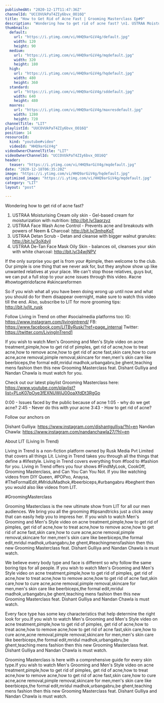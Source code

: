 ```yaml
---
publishedAt: "2020-12-17T11:47:36Z"
channelId: "UCCOVUkPaT4ZIy6bvx_OO16Q"
title: "How to Get Rid of Acne Fast | Grooming Masterclass Ep#9"
description: "Wondering how to get rid of acne fast? \n1. USTRAA Moisturising Cream oily skin - Gel-based cream for moisturization with nutrition: http://bit.ly/3aqrzyz\n2. USTRAA Face Wash Acne Control - Prevents acne and breakouts with powers of Neem & Charcoal: http://bit.ly/3mhpKpT\n3. USTRAA Detan Scrub - Detan and cleanse with bigger walnut granules: http://bit.ly/3oXdvjI\n4. USTRAA De-Tan Face Mask Oily Skin - balances oil, cleanses your skin with white charcoal: http://bit.ly/34wjNPV\n\nIf the only surprise you get is from your #pimple, then welcome to the club. Our pimple is one thing that we never ask for, but they anyhow show up like unwanted relatives at your place. We can't stop those relatives, guys but, we can put a full stop to your acne issues through this video. #acne #howtogetridofacne #skincareformen\n\nSo if you wish what all you have been doing wrong up until now and what you should do for them disappear overnight, make sure to watch this video till the end. Also, subscribe to LIT for more grooming tips: http://bit.ly/lit_rusk\n\nFollow Living in Trend on other #socialmedia platforms too:\nIG: https://www.instagram.com/livingintrend/\nFB: https://www.facebook.com/LITByRusk/?ref=page_internal \nTwitter: https://twitter.com/LivingInTrend1\n\nIf you wish to watch Men's Grooming and Men's Style video on acne treatment,pimple,how to get rid of pimples, get rid of acne,how to treat acne,how to remove acne,how to get rid of acne fast,skin care,how to cure acne,acne removal,pimple removal,skincare for men,men's skin care like beerbiceps,the formal edit,mridul madhok,urbangabru,be ghent,teaching mens fashion then this new Grooming Masterclass feat. Dishant Gulliya and Nandan Chawla is must watch for you.\n\nCheck out our latest playlist Grooming Masterclass here: https://www.youtube.com/playlist?list=PLoK07pOye3fEXNUWjlJ00oaXfdDt3RgGo\n\n0:00 - Issues faced by the public because of acne\n1:05 - why do we get acne?\n2:45 - Never do this with your acne\n3:43 - How to get rid of acne?\n\nFollow our anchors on\n\nDishant Gulliya: https://www.instagram.com/dishantgulliya/?hl=en\nNandan Chawla: https://www.instagram.com/nandanchawla27/?hl=en\n\n\nAbout LIT (Living In Trend)\n\nLiving in Trend is a non-fiction platform owned by Rusk Media Pvt Limited that covers all things Lit. Living in Trend takes you through all the things that define a #lifestyle. Living in Trend covers everything from #food to #fashion for you. Living in Trend offers you four shows #FindMyLook, CookOff, Grooming Masterclass, and Can You Can You Not. If you like watching videos from DIY Queen, #POPxo, Anaysa, #TheFormalEdit,#MridulMadhok,#beerbiceps,#urbangabru #beghent then you would also like videos from LIT. \n\n#GroomingMasterclass\n\nGrooming Masterclass is the new ultimate show from LIT for all our men audiences. We bring you all the grooming #tipsandtricks just a click away that can easily help you to impress her. If you wish to watch Men's Grooming and Men's Style video on acne treatment,pimple,how to get rid of pimples, get rid of acne,how to treat acne,how to remove acne,how to get rid of acne fast,skin care,how to cure acne,acne removal,pimple removal,skincare for men,men's skin care like beerbiceps,the formal edit,mridul madhok,urbangabru,be ghent,#teachingmensfashion then this new Grooming Masterclass feat. Dishant Gulliya and Nandan Chawla is must watch.\n\nWe believe every body type and face is different so why follow the same boring tips for all people. If you wish to watch Men's Grooming and Men's Style video on acne treatment,pimple,how to get rid of pimples, get rid of acne,how to treat acne,how to remove acne,how to get rid of acne fast,skin care,how to cure acne,acne removal,pimple removal,skincare for men,men's skin care like beerbiceps,the formal edit,mridul madhok,urbangabru,be ghent,teaching mens fashion then this new Grooming Masterclass feat. Dishant Gulliya and Nandan Chawla is must watch.\n\nEvery face type has some key characteristics that help determine the right look for you.If you wish to watch Men's Grooming and Men's Style video on acne treatment,pimple,how to get rid of pimples, get rid of acne,how to treat acne,how to remove acne,how to get rid of acne fast,skin care,how to cure acne,acne removal,pimple removal,skincare for men,men's skin care like beerbiceps,the formal edit,mridul madhok,urbangabru,be ghent,teaching mens fashion then this new Grooming Masterclass feat. Dishant Gulliya and Nandan Chawla is must watch.\n\nGrooming Masterclass is here with a comprehensive guide for every skin type.If you wish to watch Men's Grooming and Men's Style video on acne treatment,pimple,how to get rid of pimples, get rid of acne,how to treat acne,how to remove acne,how to get rid of acne fast,skin care,how to cure acne,acne removal,pimple removal,skincare for men,men's skin care like beerbiceps,the formal edit,mridul madhok,urbangabru,be ghent,teaching mens fashion then this new Grooming Masterclass feat. Dishant Gulliya and Nandan Chawla is must watch."
thumbnails:
  default:
    url: "https://i.ytimg.com/vi/HHQ9arGiV4g/default.jpg"
    width: 120
    height: 90
  medium:
    url: "https://i.ytimg.com/vi/HHQ9arGiV4g/mqdefault.jpg"
    width: 320
    height: 180
  high:
    url: "https://i.ytimg.com/vi/HHQ9arGiV4g/hqdefault.jpg"
    width: 480
    height: 360
  standard:
    url: "https://i.ytimg.com/vi/HHQ9arGiV4g/sddefault.jpg"
    width: 640
    height: 480
  maxres:
    url: "https://i.ytimg.com/vi/HHQ9arGiV4g/maxresdefault.jpg"
    width: 1280
    height: 720
channelTitle: "LIT"
playlistId: "UUCOVUkPaT4ZIy6bvx_OO16Q"
position: 14
resourceId:
  kind: "youtube#video"
  videoId: "HHQ9arGiV4g"
videoOwnerChannelTitle: "LIT"
videoOwnerChannelId: "UCCOVUkPaT4ZIy6bvx_OO16Q"
header:
  teaser: "https://i.ytimg.com/vi/HHQ9arGiV4g/mqdefault.jpg"
date: "2020-12-18T06:35:20Z"
image: "https://i.ytimg.com/vi/HHQ9arGiV4g/hqdefault.jpg"
optimized_image: "https://i.ytimg.com/vi/HHQ9arGiV4g/mqdefault.jpg"
category: "LIT"
layout: "post"

---
```

Wondering how to get rid of acne fast? 
1. USTRAA Moisturising Cream oily skin - Gel-based cream for moisturization with nutrition: http://bit.ly/3aqrzyz
2. USTRAA Face Wash Acne Control - Prevents acne and breakouts with powers of Neem & Charcoal: http://bit.ly/3mhpKpT
3. USTRAA Detan Scrub - Detan and cleanse with bigger walnut granules: http://bit.ly/3oXdvjI
4. USTRAA De-Tan Face Mask Oily Skin - balances oil, cleanses your skin with white charcoal: http://bit.ly/34wjNPV

If the only surprise you get is from your #pimple, then welcome to the club. Our pimple is one thing that we never ask for, but they anyhow show up like unwanted relatives at your place. We can't stop those relatives, guys but, we can put a full stop to your acne issues through this video. #acne #howtogetridofacne #skincareformen

So if you wish what all you have been doing wrong up until now and what you should do for them disappear overnight, make sure to watch this video till the end. Also, subscribe to LIT for more grooming tips: http://bit.ly/lit_rusk

Follow Living in Trend on other #socialmedia platforms too:
IG: https://www.instagram.com/livingintrend/
FB: https://www.facebook.com/LITByRusk/?ref=page_internal 
Twitter: https://twitter.com/LivingInTrend1

If you wish to watch Men's Grooming and Men's Style video on acne treatment,pimple,how to get rid of pimples, get rid of acne,how to treat acne,how to remove acne,how to get rid of acne fast,skin care,how to cure acne,acne removal,pimple removal,skincare for men,men's skin care like beerbiceps,the formal edit,mridul madhok,urbangabru,be ghent,teaching mens fashion then this new Grooming Masterclass feat. Dishant Gulliya and Nandan Chawla is must watch for you.

Check out our latest playlist Grooming Masterclass here: https://www.youtube.com/playlist?list=PLoK07pOye3fEXNUWjlJ00oaXfdDt3RgGo

0:00 - Issues faced by the public because of acne
1:05 - why do we get acne?
2:45 - Never do this with your acne
3:43 - How to get rid of acne?

Follow our anchors on

Dishant Gulliya: https://www.instagram.com/dishantgulliya/?hl=en
Nandan Chawla: https://www.instagram.com/nandanchawla27/?hl=en


About LIT (Living In Trend)

Living in Trend is a non-fiction platform owned by Rusk Media Pvt Limited that covers all things Lit. Living in Trend takes you through all the things that define a #lifestyle. Living in Trend covers everything from #food to #fashion for you. Living in Trend offers you four shows #FindMyLook, CookOff, Grooming Masterclass, and Can You Can You Not. If you like watching videos from DIY Queen, #POPxo, Anaysa, #TheFormalEdit,#MridulMadhok,#beerbiceps,#urbangabru #beghent then you would also like videos from LIT. 

#GroomingMasterclass

Grooming Masterclass is the new ultimate show from LIT for all our men audiences. We bring you all the grooming #tipsandtricks just a click away that can easily help you to impress her. If you wish to watch Men's Grooming and Men's Style video on acne treatment,pimple,how to get rid of pimples, get rid of acne,how to treat acne,how to remove acne,how to get rid of acne fast,skin care,how to cure acne,acne removal,pimple removal,skincare for men,men's skin care like beerbiceps,the formal edit,mridul madhok,urbangabru,be ghent,#teachingmensfashion then this new Grooming Masterclass feat. Dishant Gulliya and Nandan Chawla is must watch.

We believe every body type and face is different so why follow the same boring tips for all people. If you wish to watch Men's Grooming and Men's Style video on acne treatment,pimple,how to get rid of pimples, get rid of acne,how to treat acne,how to remove acne,how to get rid of acne fast,skin care,how to cure acne,acne removal,pimple removal,skincare for men,men's skin care like beerbiceps,the formal edit,mridul madhok,urbangabru,be ghent,teaching mens fashion then this new Grooming Masterclass feat. Dishant Gulliya and Nandan Chawla is must watch.

Every face type has some key characteristics that help determine the right look for you.If you wish to watch Men's Grooming and Men's Style video on acne treatment,pimple,how to get rid of pimples, get rid of acne,how to treat acne,how to remove acne,how to get rid of acne fast,skin care,how to cure acne,acne removal,pimple removal,skincare for men,men's skin care like beerbiceps,the formal edit,mridul madhok,urbangabru,be ghent,teaching mens fashion then this new Grooming Masterclass feat. Dishant Gulliya and Nandan Chawla is must watch.

Grooming Masterclass is here with a comprehensive guide for every skin type.If you wish to watch Men's Grooming and Men's Style video on acne treatment,pimple,how to get rid of pimples, get rid of acne,how to treat acne,how to remove acne,how to get rid of acne fast,skin care,how to cure acne,acne removal,pimple removal,skincare for men,men's skin care like beerbiceps,the formal edit,mridul madhok,urbangabru,be ghent,teaching mens fashion then this new Grooming Masterclass feat. Dishant Gulliya and Nandan Chawla is must watch.